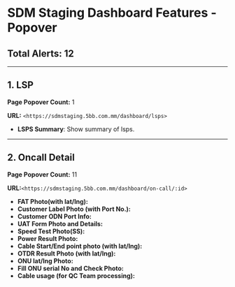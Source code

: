 # SDM Staging Dashboard Features - Popover

## Total Alerts: 12

---

## 1. LSP

**Page Popover Count:** 1

**URL:** `<https://sdmstaging.5bb.com.mm/dashboard/lsps>`

- **LSPS Summary**: Show summary of lsps.

---

## 2. Oncall Detail

**Page Popover Count:** 11

**URL:**`<https://sdmstaging.5bb.com.mm/dashboard/on-call/:id>`

- **FAT Photo(with lat/lng):**
- **Customer Label Photo (with Port No.):**
- **Customer ODN Port Info:**
- **UAT Form Photo and Details:**
- **Speed Test Photo(SS):**
- **Power Result Photo:**
- **Cable Start/End point photo (with lat/lng):**
- **OTDR Result Photo (with lat/lng):**
- **ONU lat/lng Photo:**
- **Fill ONU serial No and Check Photo:**
- **Cable usage (for QC Team processing):**
